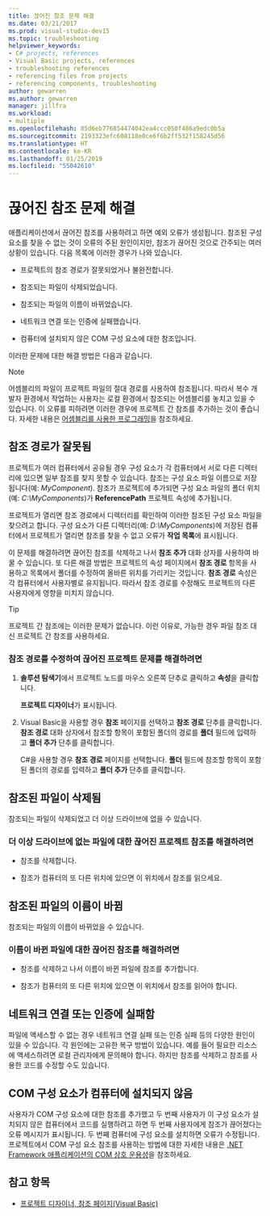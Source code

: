 ```yaml
---
title: 끊어진 참조 문제 해결
ms.date: 03/21/2017
ms.prod: visual-studio-dev15
ms.topic: troubleshooting
helpviewer_keywords:
- C# projects, references
- Visual Basic projects, references
- troubleshooting references
- referencing files from projects
- referencing components, troubleshooting
author: gewarren
ms.author: gewarren
manager: jillfra
ms.workload:
- multiple
ms.openlocfilehash: 85d6eb776854474042ea4ccc050f486a9edc0b5a
ms.sourcegitcommit: 2193323efc608118e0ce6f6b2ff532f158245d56
ms.translationtype: HT
ms.contentlocale: ko-KR
ms.lasthandoff: 01/25/2019
ms.locfileid: "55042610"
---
```

# <a name="troubleshoot-broken-references"></a>끊어진 참조 문제 해결

애플리케이션에서 끊어진 참조를 사용하려고 하면 예외 오류가 생성됩니다. 참조된 구성 요소를 찾을 수 없는 것이 오류의 주된 원인이지만, 참조가 끊어진 것으로 간주되는 여러 상황이 있습니다. 다음 목록에 이러한 경우가 나와 있습니다.

- 프로젝트의 참조 경로가 잘못되었거나 불완전합니다.

- 참조되는 파일이 삭제되었습니다.

- 참조되는 파일의 이름이 바뀌었습니다.

- 네트워크 연결 또는 인증에 실패했습니다.

- 컴퓨터에 설치되지 않은 COM 구성 요소에 대한 참조입니다.

이러한 문제에 대한 해결 방법은 다음과 같습니다.

> [!NOTE]
> 어셈블리의 파일이 프로젝트 파일의 절대 경로를 사용하여 참조됩니다. 따라서 복수 개발자 환경에서 작업하는 사용자는 로컬 환경에서 참조되는 어셈블리를 놓치고 있을 수 있습니다. 이 오류를 피하려면 이러한 경우에 프로젝트 간 참조를 추가하는 것이 좋습니다. 자세한 내용은 [어셈블리를 사용한 프로그래밍](/dotnet/framework/app-domains/programming-with-assemblies)을 참조하세요.

## <a name="reference-path-is-incorrect"></a>참조 경로가 잘못됨

프로젝트가 여러 컴퓨터에서 공유될 경우 구성 요소가 각 컴퓨터에서 서로 다른 디렉터리에 있으면 일부 참조를 찾지 못할 수 있습니다. 참조는 구성 요소 파일 이름으로 저장됩니다(예: *MyComponent*). 참조가 프로젝트에 추가되면 구성 요소 파일의 폴더 위치(예: *C:\MyComponents*)가 **ReferencePath** 프로젝트 속성에 추가됩니다.

프로젝트가 열리면 참조 경로에서 디렉터리를 확인하여 이러한 참조된 구성 요소 파일을 찾으려고 합니다. 구성 요소가 다른 디렉터리(예: *D:\MyComponents*)에 저장된 컴퓨터에서 프로젝트가 열리면 참조를 찾을 수 없고 오류가 **작업 목록**에 표시됩니다.

이 문제를 해결하려면 끊어진 참조를 삭제하고 나서 **참조 추가** 대화 상자를 사용하여 바꿀 수 있습니다. 또 다른 해결 방법은 프로젝트의 속성 페이지에서 **참조 경로** 항목을 사용하고 목록에서 폴더를 수정하여 올바른 위치를 가리키는 것입니다. **참조 경로** 속성은 각 컴퓨터에서 사용자별로 유지됩니다. 따라서 참조 경로를 수정해도 프로젝트의 다른 사용자에게 영향을 미치지 않습니다.

> [!TIP]
> 프로젝트 간 참조에는 이러한 문제가 없습니다. 이런 이유로, 가능한 경우 파일 참조 대신 프로젝트 간 참조를 사용하세요.

### <a name="to-fix-a-broken-project-reference-by-correcting-the-reference-path"></a>참조 경로를 수정하여 끊어진 프로젝트 문제를 해결하려면

1. **솔루션 탐색기**에서 프로젝트 노드를 마우스 오른쪽 단추로 클릭하고 **속성**을 클릭합니다.

   **프로젝트 디자이너**가 표시됩니다.

1. Visual Basic을 사용할 경우 **참조** 페이지를 선택하고 **참조 경로** 단추를 클릭합니다. **참조 경로** 대화 상자에서 참조할 항목이 포함된 폴더의 경로를 **폴더** 필드에 입력하고 **폴더 추가** 단추를 클릭합니다.

    C#을 사용할 경우 **참조 경로** 페이지를 선택합니다. **폴더** 필드에 참조할 항목이 포함된 폴더의 경로를 입력하고 **폴더 추가** 단추를 클릭합니다.

## <a name="referenced-file-has-been-deleted"></a>참조된 파일이 삭제됨

참조되는 파일이 삭제되었고 더 이상 드라이브에 없을 수 있습니다.

### <a name="to-fix-a-broken-project-reference-for-a-file-that-no-longer-exists-on-your-drive"></a>더 이상 드라이브에 없는 파일에 대한 끊어진 프로젝트 참조를 해결하려면

- 참조를 삭제합니다.

- 참조가 컴퓨터의 또 다른 위치에 있으면 이 위치에서 참조를 읽으세요.

## <a name="referenced-file-has-been-renamed"></a>참조된 파일의 이름이 바뀜

참조되는 파일의 이름이 바뀌었을 수 있습니다.

### <a name="to-fix-a-broken-reference-for-a-file-that-has-been-renamed"></a>이름이 바뀐 파일에 대한 끊어진 참조를 해결하려면

- 참조를 삭제하고 나서 이름이 바뀐 파일에 참조를 추가합니다.

- 참조가 컴퓨터의 또 다른 위치에 있으면 이 위치에서 참조를 읽어야 합니다.

## <a name="network-connection-or-authentication-has-failed"></a>네트워크 연결 또는 인증에 실패함

파일에 액세스할 수 없는 경우 네트워크 연결 실패 또는 인증 실패 등의 다양한 원인이 있을 수 있습니다. 각 원인에는 고유한 복구 방법이 있습니다. 예를 들어 필요한 리소스에 액세스하려면 로컬 관리자에게 문의해야 합니다. 하지만 참조를 삭제하고 참조를 사용한 코드를 수정할 수도 있습니다.

## <a name="com-component-is-not-installed-on-computer"></a>COM 구성 요소가 컴퓨터에 설치되지 않음

사용자가 COM 구성 요소에 대한 참조를 추가했고 두 번째 사용자가 이 구성 요소가 설치되지 않은 컴퓨터에서 코드를 실행하려고 하면 두 번째 사용자에게 참조가 끊어졌다는 오류 메시지가 표시됩니다. 두 번째 컴퓨터에 구성 요소를 설치하면 오류가 수정됩니다. 프로젝트에서 COM 구성 요소 참조를 사용하는 방법에 대한 자세한 내용은 [.NET Framework 애플리케이션의 COM 상호 운용성](/dotnet/visual-basic/programming-guide/com-interop/com-interoperability-in-net-framework-applications)을 참조하세요.

## <a name="see-also"></a>참고 항목

- [프로젝트 디자이너, 참조 페이지(Visual Basic)](../ide/reference/references-page-project-designer-visual-basic.md)